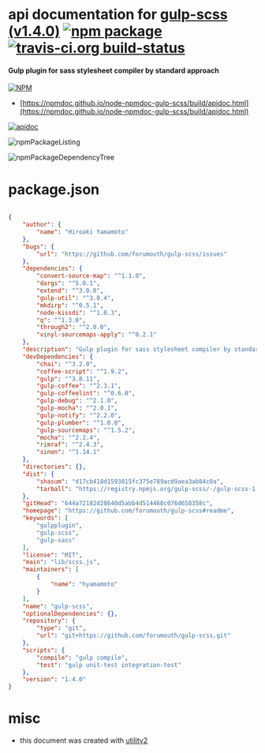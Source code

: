 # api documentation for  [gulp-scss (v1.4.0)](https://github.com/forumouth/gulp-scss#readme)  [![npm package](https://img.shields.io/npm/v/npmdoc-gulp-scss.svg?style=flat-square)](https://www.npmjs.org/package/npmdoc-gulp-scss) [![travis-ci.org build-status](https://api.travis-ci.org/npmdoc/node-npmdoc-gulp-scss.svg)](https://travis-ci.org/npmdoc/node-npmdoc-gulp-scss)
#### Gulp plugin for sass stylesheet compiler by standard approach

[![NPM](https://nodei.co/npm/gulp-scss.png?downloads=true&downloadRank=true&stars=true)](https://www.npmjs.com/package/gulp-scss)

- [https://npmdoc.github.io/node-npmdoc-gulp-scss/build/apidoc.html](https://npmdoc.github.io/node-npmdoc-gulp-scss/build/apidoc.html)

[![apidoc](https://npmdoc.github.io/node-npmdoc-gulp-scss/build/screenCapture.buildCi.browser.%252Ftmp%252Fbuild%252Fapidoc.html.png)](https://npmdoc.github.io/node-npmdoc-gulp-scss/build/apidoc.html)

![npmPackageListing](https://npmdoc.github.io/node-npmdoc-gulp-scss/build/screenCapture.npmPackageListing.svg)

![npmPackageDependencyTree](https://npmdoc.github.io/node-npmdoc-gulp-scss/build/screenCapture.npmPackageDependencyTree.svg)



# package.json

```json

{
    "author": {
        "name": "Hiroaki Yamamoto"
    },
    "bugs": {
        "url": "https://github.com/forumouth/gulp-scss/issues"
    },
    "dependencies": {
        "convert-source-map": "^1.1.0",
        "dargs": "^5.0.1",
        "extend": "^3.0.0",
        "gulp-util": "^3.0.4",
        "mkdirp": "^0.5.1",
        "node-kissdi": "^1.0.3",
        "q": "^1.3.0",
        "through2": "^2.0.0",
        "vinyl-sourcemaps-apply": "^0.2.1"
    },
    "description": "Gulp plugin for sass stylesheet compiler by standard approach",
    "devDependencies": {
        "chai": "^3.2.0",
        "coffee-script": "^1.9.2",
        "gulp": "^3.8.11",
        "gulp-coffee": "^2.3.1",
        "gulp-coffeelint": "^0.6.0",
        "gulp-debug": "^2.1.0",
        "gulp-mocha": "^2.0.1",
        "gulp-notify": "^2.2.0",
        "gulp-plumber": "^1.0.0",
        "gulp-sourcemaps": "^1.5.2",
        "mocha": "^2.2.4",
        "rimraf": "^2.4.3",
        "sinon": "^1.14.1"
    },
    "directories": {},
    "dist": {
        "shasum": "d17cb418d1593815fc375e789acd9aea3ab84c0a",
        "tarball": "https://registry.npmjs.org/gulp-scss/-/gulp-scss-1.4.0.tgz"
    },
    "gitHead": "644a72182d28640d5abb4d514468c076d658358c",
    "homepage": "https://github.com/forumouth/gulp-scss#readme",
    "keywords": [
        "gulpplugin",
        "gulp-scss",
        "gulp-sass"
    ],
    "license": "MIT",
    "main": "lib/scss.js",
    "maintainers": [
        {
            "name": "hyamamoto"
        }
    ],
    "name": "gulp-scss",
    "optionalDependencies": {},
    "repository": {
        "type": "git",
        "url": "git+https://github.com/forumouth/gulp-scss.git"
    },
    "scripts": {
        "compile": "gulp compile",
        "test": "gulp unit-test integration-test"
    },
    "version": "1.4.0"
}
```



# misc
- this document was created with [utility2](https://github.com/kaizhu256/node-utility2)
